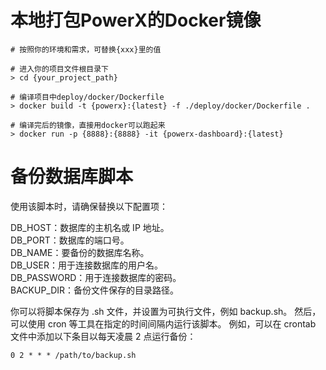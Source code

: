 # 本地打包PowerX的Docker镜像


```shell
# 按照你的环境和需求，可替换{xxx}里的值

# 进入你的项目文件根目录下
> cd {your_project_path}

# 编译项目中deploy/docker/Dockerfile
> docker build -t {powerx}:{latest} -f ./deploy/docker/Dockerfile .

# 编译完后的镜像，直接用docker可以跑起来
> docker run -p {8888}:{8888} -it {powerx-dashboard}:{latest}

```

# 备份数据库脚本

使用该脚本时，请确保替换以下配置项：

DB_HOST：数据库的主机名或 IP 地址。  
DB_PORT：数据库的端口号。  
DB_NAME：要备份的数据库名称。  
DB_USER：用于连接数据库的用户名。  
DB_PASSWORD：用于连接数据库的密码。  
BACKUP_DIR：备份文件保存的目录路径。  

你可以将脚本保存为 .sh 文件，并设置为可执行文件，例如 backup.sh。
然后，可以使用 cron 等工具在指定的时间间隔内运行该脚本。
例如，可以在 crontab 文件中添加以下条目以每天凌晨 2 点运行备份：

```shell
0 2 * * * /path/to/backup.sh

```